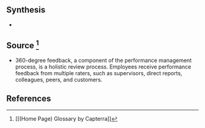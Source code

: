 ## Synthesis
- 
## Source [^1]
- 360-degree feedback, a component of the performance management process, is a holistic review process. Employees receive performance feedback from multiple raters, such as supervisors, direct reports, colleagues, peers, and customers.
## References

[^1]: [[(Home Page) Glossary by Capterra]]